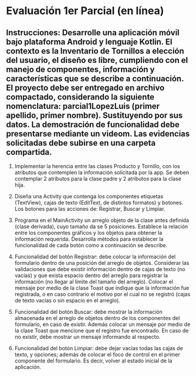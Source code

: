 # Evaluación 1er Parcial (en línea)

## Instrucciones: Desarrolle una aplicación móvil bajo plataforma Android y lenguaje Kotlin. El contexto es la Inventario de Tornillos a elección del usuario, el diseño es libre, cumpliendo con el manejo de componentes, información y características que se describe a continuación.  El proyecto debe ser entregado en archivo compactado, considerando la siguiente nomenclatura: parcial1LopezLuis (primer apellido, primer nombre). Sustituyendo por sus datos.  La demostración de funcionalidad debe presentarse mediante un videom. Las evidencias solicitadas debe subirse en una carpeta compartida.

1. Implementar la herencia entre las clases Producto y Tornillo, con los atributos que contemplen la información solicitada por la app. Se deben contemplar 2 atributos para la clase padre y 2 atributos para la clase hija.

2. Diseña una Activity que contenga los componentes etiquetas (TextView), cajas de texto (EditText, de distintos formatos) y botones. Los botones para las acciones de: Registrar, Buscar y Limpiar. 

3. Programa en el MainActivity un arreglo objeto de la clase antes definida (clase derivada), cuyo tamaño da se 5 posiciones. Establece la relación entre los componentes gráficos y los objetos para obtener la información requerida. Desarrolla métodos para establecer la funcionalidad de cada botón como a continuación se describe.

4. Funcionalidad del botón Registrar: debe colocar la información del formulario dentro de una posición del arreglo de objetos. Considerar las validaciones que debe existir información dentro de cajas de texto (no vacías) y que exista espacio dentro del arreglo para registrar la información (no llegar al límite del tamaño del arreglo).  Colocar el mensaje por medio de la clase Toast que indique que la información fue registrada, o en caso contrario el motivo por el cual no se registró (cajas de texto vacías o sin espacio en el arreglo).

5. Funcionalidad del botón Buscar: debe mostrar la información almacenada en el arreglo de objetos dentro de los componentes del formulario, en caso de existir. Además colocar un mensaje por medio de la clase Toast que mencione que el registro fue encontrado. En caso de no existir, debe mostrar un mensaje informando al respecto.

6. Funcionalidad del botón Limpiar: debe dejar vacías todas las cajas de texto, y opciones; además de colocar el foco de control en el primer componente del formulario. Es decir, volver al estado inicial de la aplicación.
